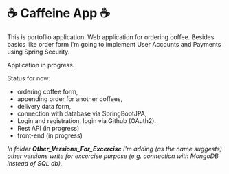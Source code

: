 <h1>☕ Caffeine App ☕</h1>

This is portoflio application. Web application for ordering coffee. Besides basics like order form I'm going to implement User Accounts and Payments using Spring Security.

Application in progress.

Status for now: 
- ordering coffee form, 
- appending order for another coffees, 
- delivery data form,
- connection with database via SpringBootJPA,
- Login and registration, login via Github (OAuth2).
- Rest API (in progress)
- front-end (in progress)


<i>In folder <b>Other_Versions_For_Excercise</b> I'm adding (as the name suggests) other versions write for excercise purpose (e.g. connection with MongoDB instead of SQL db).

